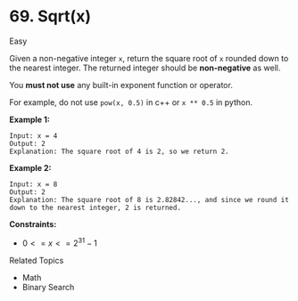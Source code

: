# 69. Sqrt(x)

Easy

Given a non-negative integer `x`, return the square root of `x` rounded down to the nearest integer. The returned integer should be **non-negative** as well.

You **must not use** any built-in exponent function or operator.

For example, do not use `pow(x, 0.5)` in c++ or `x ** 0.5` in python.
 

**Example 1:**
```
Input: x = 4
Output: 2
Explanation: The square root of 4 is 2, so we return 2.
```
**Example 2:**
```
Input: x = 8
Output: 2
Explanation: The square root of 8 is 2.82842..., and since we round it down to the nearest integer, 2 is returned.
``` 

**Constraints:**

- $0 <= x <= 2^{31} - 1$

Related Topics
- Math
- Binary Search
